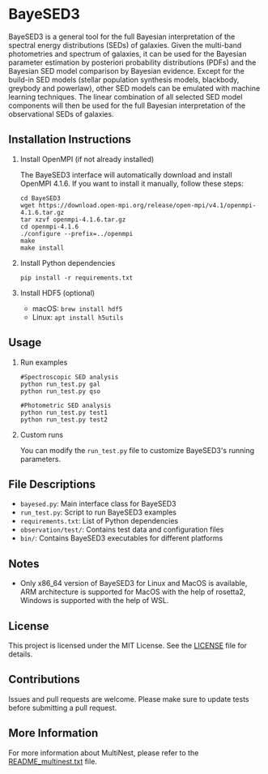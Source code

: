 # BayeSED3

BayeSED3 is a general tool for the full Bayesian interpretation of the spectral energy distributions (SEDs) of galaxies. Given the multi-band photometries and spectrum of galaxies, it can be used for the Bayesian parameter estimation by posteriori probability distributions (PDFs) and the Bayesian SED model comparison by Bayesian evidence. Except for the build-in SED models (stellar population synthesis models, blackbody, greybody and powerlaw), other SED models can be emulated with machine learning techniques. The linear combination of all selected SED model components will then be used for the full Bayesian interpretation of the observational SEDs of galaxies.


## Installation Instructions

1. Install OpenMPI (if not already installed)

   The BayeSED3 interface will automatically download and install OpenMPI 4.1.6. If you want to install it manually, follow these steps:

   ```
   cd BayeSED3
   wget https://download.open-mpi.org/release/open-mpi/v4.1/openmpi-4.1.6.tar.gz
   tar xzvf openmpi-4.1.6.tar.gz
   cd openmpi-4.1.6
   ./configure --prefix=../openmpi
   make
   make install
   ```

2. Install Python dependencies

   ```
   pip install -r requirements.txt
   ```

3. Install HDF5 (optional)

   - macOS: `brew install hdf5`
   - Linux: `apt install h5utils`

## Usage

1. Run examples

   ```
   #Spectroscopic SED analysis
   python run_test.py gal
   python run_test.py qso

   #Photometric SED analysis
   python run_test.py test1
   python run_test.py test2
   ```

2. Custom runs

   You can modify the `run_test.py` file to customize BayeSED3's running parameters.

## File Descriptions

- `bayesed.py`: Main interface class for BayeSED3
- `run_test.py`: Script to run BayeSED3 examples
- `requirements.txt`: List of Python dependencies
- `observation/test/`: Contains test data and configuration files
- `bin/`: Contains BayeSED3 executables for different platforms

## Notes

- Only x86_64 version of BayeSED3 for Linux and MacOS is available, ARM architecture is supported for MacOS with the help of rosetta2, Windows is supported with the help of WSL.

## License

This project is licensed under the MIT License. See the [LICENSE](LICENSE) file for details.

## Contributions

Issues and pull requests are welcome. Please make sure to update tests before submitting a pull request.

## More Information

For more information about MultiNest, please refer to the [README_multinest.txt](README_multinest.txt) file.
